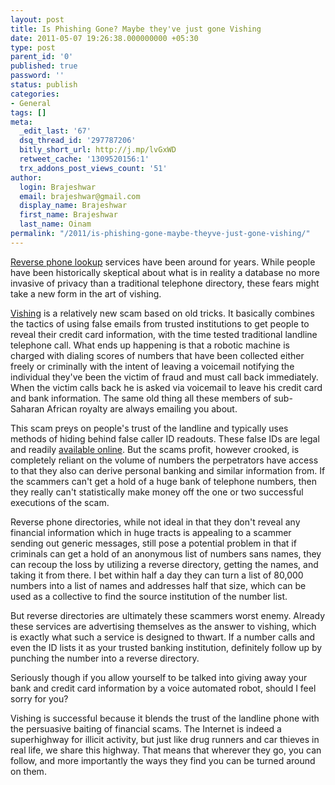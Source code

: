 ```yaml
---
layout: post
title: Is Phishing Gone? Maybe they've just gone Vishing
date: 2011-05-07 19:26:38.000000000 +05:30
type: post
parent_id: '0'
published: true
password: ''
status: publish
categories:
- General
tags: []
meta:
  _edit_last: '67'
  dsq_thread_id: '297787206'
  bitly_short_url: http://j.mp/lvGxWD
  retweet_cache: '1309520156:1'
  trx_addons_post_views_count: '51'
author:
  login: Brajeshwar
  email: brajeshwar@gmail.com
  display_name: Brajeshwar
  first_name: Brajeshwar
  last_name: Oinam
permalink: "/2011/is-phishing-gone-maybe-theyve-just-gone-vishing/"
---
```

<p><a href="http://www.anywho.com/reverse-lookup">Reverse phone lookup</a> services have been around for years. While people have been historically skeptical about what is in reality a database no more invasive of privacy than a traditional telephone directory, these fears might take a new form in the art of vishing.</p>
<p><a href="http://en.wikipedia.org/wiki/Vishing">Vishing</a> is a relatively new scam based on old tricks. It basically combines the tactics of using false emails from trusted institutions to get people to reveal their credit card information, with the time tested traditional landline telephone call. What ends up happening is that a robotic machine is charged with dialing scores of numbers that have been collected either freely or criminally with the intent of leaving a voicemail notifying the individual they've been the victim of fraud and must call back immediately. When the victim calls back he is asked via voicemail to leave his credit card and bank information. The same old thing all these members of sub-Saharan African royalty are always emailing you about.</p>

<p>This scam preys on people's trust of the landline and typically uses methods of hiding behind false caller ID readouts. These false IDs are legal and readily <a href="http://www.spoofcard.com/">available online</a>. But the scams profit, however crooked, is completely reliant on the volume of numbers the perpetrators have access to that they also can derive personal banking and similar information from. If the scammers can't get a hold of a huge bank of telephone numbers, then they really can't statistically make money off the one or two successful executions of the scam.</p>
<p>Reverse phone directories, while not ideal in that they don't reveal any financial information which in huge tracts is appealing to a scammer sending out generic messages, still pose a potential problem in that if criminals can get a hold of an anonymous list of numbers sans names, they can recoup the loss by utilizing a reverse directory, getting the names, and taking it from there. I bet within half a day they can turn a list of 80,000 numbers into a list of names and addresses half that size, which can be used as a collective to find the source institution of the number list.</p>
<p>But reverse directories are ultimately these scammers worst enemy. Already these services are advertising themselves as the answer to vishing, which is exactly what such a service is designed to thwart. If a number calls and even the ID lists it as your trusted banking institution, definitely follow up by punching the number into a reverse directory.</p>
<p>Seriously though if you allow yourself to be talked into giving away your bank and credit card information by a voice automated robot, should I feel sorry for you?</p>
<p>Vishing is successful because it blends the trust of the landline phone with the persuasive baiting of financial scams. The Internet is indeed a superhighway for illicit activity, but just like drug runners and car thieves in real life, we share this highway. That means that wherever they go, you can follow, and more importantly the ways they find you can be turned around on them.</p>
